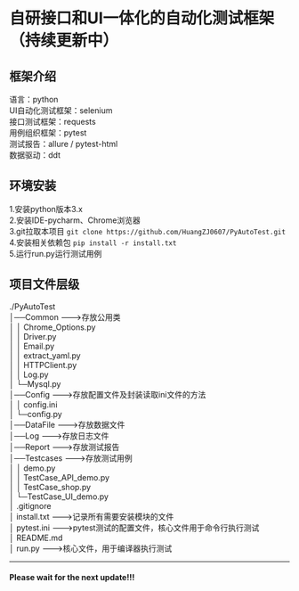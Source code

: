 # 自研接口和UI一体化的自动化测试框架（持续更新中）
## 框架介绍  
语言：python  
UI自动化测试框架：selenium  
接口测试框架：requests  
用例组织框架：pytest  
测试报告：allure / pytest-html  
数据驱动：ddt  
## 环境安装  
1.安装python版本3.x  
2.安装IDE-pycharm、Chrome浏览器   
3.git拉取本项目 `git clone https://github.com/HuangZJ0607/PyAutoTest.git`  
4.安装相关依赖包 `pip install -r install.txt`   
5.运行run.py运行测试用例 
## 项目文件层级  
./PyAutoTest  
│──Common --->存放公用类  
│   │  Chrome_Options.py   
│   │  Driver.py   
│   │  Email.py   
│   │  extract_yaml.py   
│   │  HTTPClient.py   
│   │  Log.py   
│   └─Mysql.py          
│──Config --->存放配置文件及封装读取ini文件的方法  
│   │  config.ini    
│   └─config.py          
│──DataFile --->存放数据文件  
│──Log --->存放日志文件  
│──Report --->存放测试报告    
│──Testcases --->存放测试用例    
│   │  demo.py  
│   │  TestCase_API_demo.py  
│   │  TestCase_shop.py   
│   └─TestCase_UI_demo.py  
│  .gitignore  
│  install.txt --->记录所有需要安装模块的文件  
│  pytest.ini --->pytest测试的配置文件，核心文件用于命令行执行测试  
│  README.md  
│  run.py --->核心文件，用于编译器执行测试  
***
#### Please wait for the next update!!!

 
